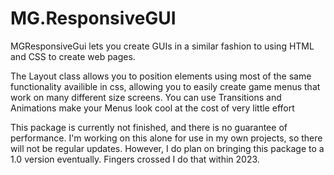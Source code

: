 # MG.ResponsiveGUI
MGResponsiveGui lets you create GUIs in a similar fashion to using HTML and CSS to create web pages.

The Layout class allows you to position elements using most of the same functionality availible in css, allowing you to easily create game menus that work on many different size screens.
You can use Transitions and Animations make your Menus look cool at the cost of very little effort

This package is currently not finished, and there is no guarantee of performance.
I'm working on this alone for use in my own projects, so there will not be regular updates. However, I do plan on bringing this package to a 1.0 version eventually. Fingers crossed I do that within 2023.
